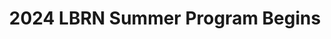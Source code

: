 ---
layout: post
title: 2024 LBRN Summer Program Begins
categories: events
eventDate: May 27, 2024
startTime: 
endTime: 
description: Location and time to be Determined, The LBRN Summer Program kicks off. 
---